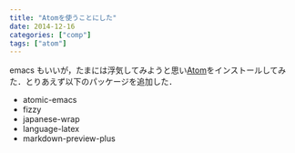 ```yaml
---
title: "Atomを使うことにした"
date: 2014-12-16
categories: ["comp"]
tags: ["atom"]
---
```


emacs もいいが，たまには浮気してみようと思い[Atom](http://atom.io)をインストールしてみた．とりあえず以下のパッケージを追加した．

<!--more-->

- atomic-emacs
- fizzy
- japanese-wrap
- language-latex
- markdown-preview-plus
